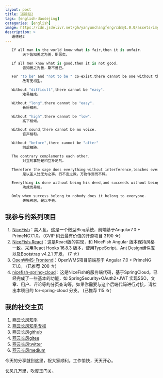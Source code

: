 ```yaml
---
layout: post
title: 道德经2
tags: [english-daodejing]
categories: [english]
image: https://cdn.jsdelivr.net/gh/yanyunchangfeng/cdn@1.0.0/assets/img/blog/english-grammer/english-grammer-cover5.png
description: >
   道德经2
---
```

 ```swift
    If all man in the world know what is fair,then it is unfair. 
         天下皆知美之为美，斯恶矣。
 ```
 ```swift
    If all men know what is good,then it is not good. 
         皆知善之为善，斯不善已。
 ```
 ```swift
    For "to be" and "not to be " co-exist,there cannot be one without the other.
         故有无相生。
 ```
 ```swift
    Without "difficult",there cannot be "easy".
         难易相成。
 ```
 ```swift
    Without "long",there cannot be "easy".
         长短相形。
 ```
 ```swift
    Without "high",there cannot be "low".
         高下相倾。
 ```
 ```swift
    Without sound,there cannot be no voice.
         音声相和。
 ```
 ```swift
    Without "before",there cannot be "after"
         前后相随。
 ```
 ```swift
    The contrary complements each other. 
         对立的事物是相互补足的。
 ```
 ```swift
    Therefore the sage does everything without interference,teaches everyont without persuasion,and lets everything begin uninitiated grouw unpossessed.
         是以圣人处无为之事，行不言之教。万物作焉而不辞。
 ```
 ```swift
    Everything is done without being his deed,and succeeds without being his success.
         功成而弗居。
 ```
 ```swift
    Only when success belong to nobody does it belong to everyone.
         夫唯弗居，是以不去。
 ```



## 我参与的系列项目

1. [NiceFish]( https://gitee.com/mumu-osc/NiceFish)：美人鱼，这是一个微型Blog系统，前端基于Angular7.0 + PrimeNG7.1.0。（GVIP 码云最有价值的开源项目 3190 ☆)
2. [NiceFish-React]( https://github.com/damoqiongqiu/NiceFish-React)：这是React版的实现，和 NiceFish Angular 版本保持风格一致。采用React Hooks 16.8.3 版本，使用TypeScript、Ant Design组件库以及Bootstrap v4.2.1 开发。  (7 ☆)
3. [OpenWMS-Frontend](https://gitee.com/mumu-osc/OpenWMS-Frontend)：OpenWMS项目前端基于 Angular 7.0 + PrimeNG 7.1.0。  (已推荐 200 ☆)
4. [nicefish-spring-cloud](https://gitee.com/mumu-osc/nicefish-spring-cloud)：这是NiceFish的服务端代码，基于SpringCloud。已经完成了一些基本的功能，如 SpringSecurity+OAuth2+JWT 实现SSO，文章、用户、评论等的分页查询等。如果你需要与这个后端代码进行对接，请检出本项目的 for-spring-cloud 分支。 (已推荐 115 ☆)

## 我的社交主页  

1. [燕云长风知乎](https://zhihu.com/people/hbxyxuxiaodong)  
2. [燕云长风知乎专栏](https://zhuanlan.zhihu.com/yanyunchangfeng)  
3. [燕云长风github](https://github.com/yanyunchangfeng)  
4. [燕云长风gitee](https://gitee.com/yanyunchangfeng)  
5. [燕云长风twitter](https://twitter.com/yanyunchangfeng)  
6. [燕云长风medium](https://medium.com/@yanyunchangfeng) 

今天的分享就到这里，祝大家顺利，工作愉快，天天开心。

长风几万里，吹度玉门关。